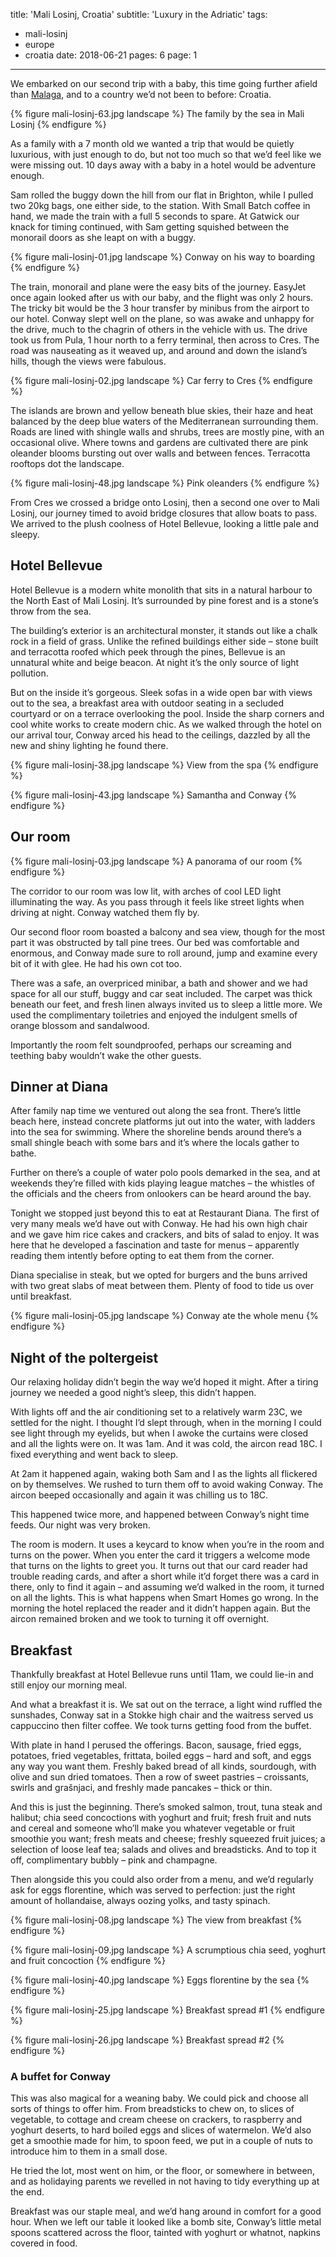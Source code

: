 title: 'Mali Losinj, Croatia'
subtitle: 'Luxury in the Adriatic'
tags:
  - mali-losinj
  - europe
  - croatia
date: 2018-06-21
pages: 6
page: 1
---

We embarked on our second trip with a baby, this time going further afield than [Malaga](/malaga-spain), and to a country we’d not been to before: Croatia.

{% figure mali-losinj-63.jpg landscape %}
The family by the sea in Mali Losinj
{% endfigure %}

As a family with a 7 month old we wanted a trip that would be quietly luxurious, with just enough to do, but not too much so that we’d feel like we were missing out. 10 days away with a baby in a hotel would be adventure enough.

Sam rolled the buggy down the hill from our flat in Brighton, while I pulled two 20kg bags, one either side, to the station. With Small Batch coffee in hand, we made the train with a full 5 seconds to spare. At Gatwick our knack for timing continued, with Sam getting squished between the monorail doors as she leapt on with a buggy.

{% figure mali-losinj-01.jpg landscape %}
Conway on his way to boarding
{% endfigure %}

The train, monorail and plane were the easy bits of the journey. EasyJet once again looked after us with our baby, and the flight was only 2 hours. The tricky bit would be the 3 hour transfer by minibus from the airport to our hotel. Conway slept well on the plane, so was awake and unhappy for the drive, much to the chagrin of others in the vehicle with us. The drive took us from Pula, 1 hour north to a ferry terminal, then across to Cres. The road was nauseating as it weaved up, and around and down the island’s hills, though the views were fabulous.

{% figure mali-losinj-02.jpg landscape %}
Car ferry to Cres
{% endfigure %}

The islands are brown and yellow beneath blue skies, their haze and heat balanced by the deep blue waters of the Mediterranean surrounding them. Roads are lined with shingle walls and shrubs, trees are mostly pine, with an occasional olive. Where towns and gardens are cultivated there are pink oleander blooms bursting out over walls and between fences. Terracotta rooftops dot the landscape.

{% figure mali-losinj-48.jpg landscape %}
Pink oleanders
{% endfigure %}

From Cres we crossed a bridge onto Losinj, then a second one over to Mali Losinj, our journey timed to avoid bridge closures that allow boats to pass. We arrived to the plush coolness of Hotel Bellevue, looking a little pale and sleepy.

## Hotel Bellevue

Hotel Bellevue is a modern white monolith that sits in a natural harbour to the North East of Mali Losinj. It’s surrounded by pine forest and is a stone’s throw from the sea.

The building’s exterior is an architectural monster, it stands out like a chalk rock in a field of grass. Unlike the refined buildings either side – stone built and terracotta roofed which peek through the pines, Bellevue is an unnatural white and beige beacon. At night it’s the only source of light pollution.

But on the inside it’s gorgeous. Sleek sofas in a wide open bar with views out to the sea, a breakfast area with outdoor seating in a secluded courtyard or on a terrace overlooking the pool. Inside the sharp corners and cool white works to create modern chic. As we walked through the hotel on our arrival tour, Conway arced his head to the ceilings, dazzled by all the new and shiny lighting he found there.

{% figure mali-losinj-38.jpg landscape %}
View from the spa
{% endfigure %}

{% figure mali-losinj-43.jpg landscape %}
Samantha and Conway
{% endfigure %}

## Our room

{% figure mali-losinj-03.jpg landscape %}
A panorama of our room
{% endfigure %}

The corridor to our room was low lit, with arches of cool LED light illuminating the way. As you pass through it feels like street lights when driving at night. Conway watched them fly by.

Our second floor room boasted a balcony and sea view, though for the most part it was obstructed by tall pine trees. Our bed was comfortable and enormous, and Conway made sure to roll around, jump and examine every bit of it with glee. He had his own cot too.

There was a safe, an overpriced minibar, a bath and shower and we had space for all our stuff, buggy and car seat included. The carpet was thick beneath our feet, and fresh linen always invited us to sleep a little more. We used the complimentary toiletries and enjoyed the indulgent smells of orange blossom and sandalwood.

Importantly the room felt soundproofed, perhaps our screaming and teething baby wouldn’t wake the other guests.

## Dinner at Diana

After family nap time we ventured out along the sea front. There’s little beach here, instead concrete platforms jut out into the water, with ladders into the sea for swimming. Where the shoreline bends around there’s a small shingle beach with some bars and it’s where the locals gather to bathe.

Further on there’s a couple of water polo pools demarked in the sea, and at weekends they’re filled with kids playing league matches – the whistles of the officials and the cheers from onlookers can be heard around the bay.

Tonight we stopped just beyond this to eat at Restaurant Diana. The first of very many meals we’d have out with Conway. He had his own high chair and we gave him rice cakes and crackers, and bits of salad to enjoy. It was here that he developed a fascination and taste for menus – apparently reading them intently before opting to eat them from the corner.

Diana specialise in steak, but we opted for burgers and the buns arrived with two great slabs of meat between them.  Plenty of food to tide us over until breakfast.

{% figure mali-losinj-05.jpg landscape %}
Conway ate the whole menu
{% endfigure %}

## Night of the poltergeist

Our relaxing holiday didn’t begin the way we’d hoped it might. After a tiring journey we needed a good night’s sleep, this didn’t happen.

With lights off and the air conditioning set to a relatively warm 23C, we settled for the night. I thought I’d slept through, when in the morning I could see light through my eyelids, but when I awoke the curtains were closed and all the lights were on. It was 1am. And it was cold, the aircon read 18C. I fixed everything and went back to sleep.

At 2am it happened again, waking both Sam and I as the lights all flickered on by themselves. We rushed to turn them off to avoid waking Conway. The aircon beeped occasionally and again it was chilling us to 18C.

This happened twice more, and happened between Conway’s night time feeds. Our night was very broken.

The room is modern. It uses a keycard to know when you’re in the room and turns on the power. When you enter the card it triggers a welcome mode that turns on the lights to greet you. It turns out that our card reader had trouble reading cards, and after a short while it’d forget there was a card in there, only to find it again – and assuming we’d walked in the room, it turned on all the lights. This is what happens when Smart Homes go wrong. In the morning the hotel replaced the reader and it didn’t happen again. But the aircon remained broken and we took to turning it off overnight.

## Breakfast

Thankfully breakfast at Hotel Bellevue runs until 11am, we could lie-in and still enjoy our morning meal.

And what a breakfast it is. We sat out on the terrace, a light wind ruffled the sunshades, Conway sat in a Stokke high chair and the waitress served us cappuccino then filter coffee. We took turns getting food from the buffet.

With plate in hand I perused the offerings. Bacon, sausage, fried eggs, potatoes, fried vegetables, frittata, boiled eggs – hard and soft, and eggs any way you want them. Freshly baked bread of all kinds, sourdough, with olive and sun dried tomatoes. Then a row of sweet pastries – croissants, swirls and grašnjaci, and freshly made pancakes – thick or thin.

And this is just the beginning. There’s smoked salmon, trout, tuna steak and halibut; chia seed concoctions with yoghurt and fruit; fresh fruit and nuts and cereal and someone who’ll make you whatever vegetable or fruit smoothie you want; fresh meats and cheese; freshly squeezed fruit juices; a selection of loose leaf tea; salads and olives and breadsticks. And to top it off, complimentary bubbly – pink and champagne.

Then alongside this you could also order from a menu, and we’d regularly ask for eggs florentine, which was served to perfection: just the right amount of hollandaise, always oozing yolks, and tasty spinach.

{% figure mali-losinj-08.jpg landscape %}
The view from breakfast
{% endfigure %}

{% figure mali-losinj-09.jpg landscape %}
A scrumptious chia seed, yoghurt and fruit concoction
{% endfigure %}

{% figure mali-losinj-40.jpg landscape %}
Eggs florentine by the sea
{% endfigure %}

{% figure mali-losinj-25.jpg landscape %}
Breakfast spread #1
{% endfigure %}

{% figure mali-losinj-26.jpg landscape %}
Breakfast spread #2
{% endfigure %}

### A buffet for Conway

This was also magical for a weaning baby. We could pick and choose all sorts of things to offer him. From breadsticks to chew on, to slices of vegetable, to cottage and cream cheese on crackers, to raspberry and yoghurt deserts, to hard boiled eggs and slices of watermelon. We’d also get a smoothie made for him, to spoon feed, we put in a couple of nuts to introduce him to them in a small dose.

He tried the lot, most went on him, or the floor, or somewhere in between, and as holidaying parents we revelled in not having to tidy everything up at the end.

Breakfast was our staple meal, and we’d hang around in comfort for a good hour. When we left our table it looked like a bomb site, Conway’s little metal spoons scattered across the floor, tainted with yoghurt or whatnot, napkins covered in food.
